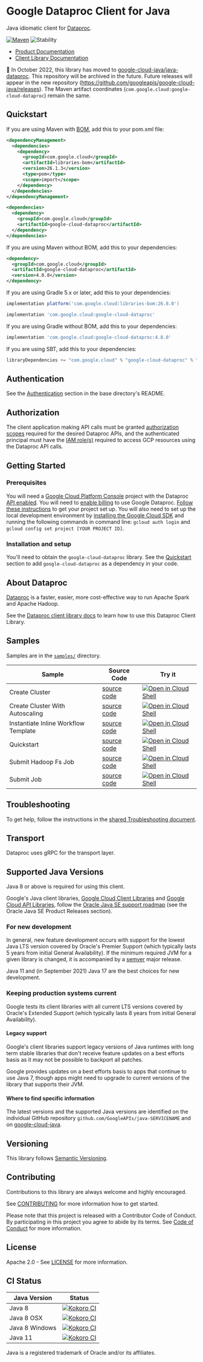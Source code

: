 # Google Dataproc Client for Java

Java idiomatic client for [Dataproc][product-docs].

[![Maven][maven-version-image]][maven-version-link]
![Stability][stability-image]

- [Product Documentation][product-docs]
- [Client Library Documentation][javadocs]


:bus: In October 2022, this library has moved to
[google-cloud-java/java-dataproc](
https://github.com/googleapis/google-cloud-java/tree/main/java-dataproc).
This repository will be archived in the future.
Future releases will appear in the new repository (https://github.com/googleapis/google-cloud-java/releases).
The Maven artifact coordinates (`com.google.cloud:google-cloud-dataproc`) remain the same.

## Quickstart

If you are using Maven with [BOM][libraries-bom], add this to your pom.xml file:

```xml
<dependencyManagement>
  <dependencies>
    <dependency>
      <groupId>com.google.cloud</groupId>
      <artifactId>libraries-bom</artifactId>
      <version>26.1.3</version>
      <type>pom</type>
      <scope>import</scope>
    </dependency>
  </dependencies>
</dependencyManagement>

<dependencies>
  <dependency>
    <groupId>com.google.cloud</groupId>
    <artifactId>google-cloud-dataproc</artifactId>
  </dependency>
</dependencies>

```

If you are using Maven without BOM, add this to your dependencies:


```xml
<dependency>
  <groupId>com.google.cloud</groupId>
  <artifactId>google-cloud-dataproc</artifactId>
  <version>4.0.8</version>
</dependency>

```

If you are using Gradle 5.x or later, add this to your dependencies:

```Groovy
implementation platform('com.google.cloud:libraries-bom:26.8.0')

implementation 'com.google.cloud:google-cloud-dataproc'
```
If you are using Gradle without BOM, add this to your dependencies:

```Groovy
implementation 'com.google.cloud:google-cloud-dataproc:4.8.0'
```

If you are using SBT, add this to your dependencies:

```Scala
libraryDependencies += "com.google.cloud" % "google-cloud-dataproc" % "4.8.0"
```

## Authentication

See the [Authentication][authentication] section in the base directory's README.

## Authorization

The client application making API calls must be granted [authorization scopes][auth-scopes] required for the desired Dataproc APIs, and the authenticated principal must have the [IAM role(s)][predefined-iam-roles] required to access GCP resources using the Dataproc API calls.

## Getting Started

### Prerequisites

You will need a [Google Cloud Platform Console][developer-console] project with the Dataproc [API enabled][enable-api].
You will need to [enable billing][enable-billing] to use Google Dataproc.
[Follow these instructions][create-project] to get your project set up. You will also need to set up the local development environment by
[installing the Google Cloud SDK][cloud-sdk] and running the following commands in command line:
`gcloud auth login` and `gcloud config set project [YOUR PROJECT ID]`.

### Installation and setup

You'll need to obtain the `google-cloud-dataproc` library.  See the [Quickstart](#quickstart) section
to add `google-cloud-dataproc` as a dependency in your code.

## About Dataproc


[Dataproc][product-docs] is a faster, easier, more cost-effective way to run Apache Spark and Apache Hadoop.

See the [Dataproc client library docs][javadocs] to learn how to
use this Dataproc Client Library.





## Samples

Samples are in the [`samples/`](https://github.com/googleapis/java-dataproc/tree/main/samples) directory.

| Sample                      | Source Code                       | Try it |
| --------------------------- | --------------------------------- | ------ |
| Create Cluster | [source code](https://github.com/googleapis/java-dataproc/blob/main/samples/snippets/src/main/java/CreateCluster.java) | [![Open in Cloud Shell][shell_img]](https://console.cloud.google.com/cloudshell/open?git_repo=https://github.com/googleapis/java-dataproc&page=editor&open_in_editor=samples/snippets/src/main/java/CreateCluster.java) |
| Create Cluster With Autoscaling | [source code](https://github.com/googleapis/java-dataproc/blob/main/samples/snippets/src/main/java/CreateClusterWithAutoscaling.java) | [![Open in Cloud Shell][shell_img]](https://console.cloud.google.com/cloudshell/open?git_repo=https://github.com/googleapis/java-dataproc&page=editor&open_in_editor=samples/snippets/src/main/java/CreateClusterWithAutoscaling.java) |
| Instantiate Inline Workflow Template | [source code](https://github.com/googleapis/java-dataproc/blob/main/samples/snippets/src/main/java/InstantiateInlineWorkflowTemplate.java) | [![Open in Cloud Shell][shell_img]](https://console.cloud.google.com/cloudshell/open?git_repo=https://github.com/googleapis/java-dataproc&page=editor&open_in_editor=samples/snippets/src/main/java/InstantiateInlineWorkflowTemplate.java) |
| Quickstart | [source code](https://github.com/googleapis/java-dataproc/blob/main/samples/snippets/src/main/java/Quickstart.java) | [![Open in Cloud Shell][shell_img]](https://console.cloud.google.com/cloudshell/open?git_repo=https://github.com/googleapis/java-dataproc&page=editor&open_in_editor=samples/snippets/src/main/java/Quickstart.java) |
| Submit Hadoop Fs Job | [source code](https://github.com/googleapis/java-dataproc/blob/main/samples/snippets/src/main/java/SubmitHadoopFsJob.java) | [![Open in Cloud Shell][shell_img]](https://console.cloud.google.com/cloudshell/open?git_repo=https://github.com/googleapis/java-dataproc&page=editor&open_in_editor=samples/snippets/src/main/java/SubmitHadoopFsJob.java) |
| Submit Job | [source code](https://github.com/googleapis/java-dataproc/blob/main/samples/snippets/src/main/java/SubmitJob.java) | [![Open in Cloud Shell][shell_img]](https://console.cloud.google.com/cloudshell/open?git_repo=https://github.com/googleapis/java-dataproc&page=editor&open_in_editor=samples/snippets/src/main/java/SubmitJob.java) |



## Troubleshooting

To get help, follow the instructions in the [shared Troubleshooting document][troubleshooting].

## Transport

Dataproc uses gRPC for the transport layer.

## Supported Java Versions

Java 8 or above is required for using this client.

Google's Java client libraries,
[Google Cloud Client Libraries][cloudlibs]
and
[Google Cloud API Libraries][apilibs],
follow the
[Oracle Java SE support roadmap][oracle]
(see the Oracle Java SE Product Releases section).

### For new development

In general, new feature development occurs with support for the lowest Java
LTS version covered by  Oracle's Premier Support (which typically lasts 5 years
from initial General Availability). If the minimum required JVM for a given
library is changed, it is accompanied by a [semver][semver] major release.

Java 11 and (in September 2021) Java 17 are the best choices for new
development.

### Keeping production systems current

Google tests its client libraries with all current LTS versions covered by
Oracle's Extended Support (which typically lasts 8 years from initial
General Availability).

#### Legacy support

Google's client libraries support legacy versions of Java runtimes with long
term stable libraries that don't receive feature updates on a best efforts basis
as it may not be possible to backport all patches.

Google provides updates on a best efforts basis to apps that continue to use
Java 7, though apps might need to upgrade to current versions of the library
that supports their JVM.

#### Where to find specific information

The latest versions and the supported Java versions are identified on
the individual GitHub repository `github.com/GoogleAPIs/java-SERVICENAME`
and on [google-cloud-java][g-c-j].

## Versioning


This library follows [Semantic Versioning](http://semver.org/).



## Contributing


Contributions to this library are always welcome and highly encouraged.

See [CONTRIBUTING][contributing] for more information how to get started.

Please note that this project is released with a Contributor Code of Conduct. By participating in
this project you agree to abide by its terms. See [Code of Conduct][code-of-conduct] for more
information.


## License

Apache 2.0 - See [LICENSE][license] for more information.

## CI Status

Java Version | Status
------------ | ------
Java 8 | [![Kokoro CI][kokoro-badge-image-2]][kokoro-badge-link-2]
Java 8 OSX | [![Kokoro CI][kokoro-badge-image-3]][kokoro-badge-link-3]
Java 8 Windows | [![Kokoro CI][kokoro-badge-image-4]][kokoro-badge-link-4]
Java 11 | [![Kokoro CI][kokoro-badge-image-5]][kokoro-badge-link-5]

Java is a registered trademark of Oracle and/or its affiliates.

[product-docs]: https://cloud.google.com/dataproc
[javadocs]: https://cloud.google.com/java/docs/reference/google-cloud-dataproc/latest/history
[kokoro-badge-image-1]: http://storage.googleapis.com/cloud-devrel-public/java/badges/java-dataproc/java7.svg
[kokoro-badge-link-1]: http://storage.googleapis.com/cloud-devrel-public/java/badges/java-dataproc/java7.html
[kokoro-badge-image-2]: http://storage.googleapis.com/cloud-devrel-public/java/badges/java-dataproc/java8.svg
[kokoro-badge-link-2]: http://storage.googleapis.com/cloud-devrel-public/java/badges/java-dataproc/java8.html
[kokoro-badge-image-3]: http://storage.googleapis.com/cloud-devrel-public/java/badges/java-dataproc/java8-osx.svg
[kokoro-badge-link-3]: http://storage.googleapis.com/cloud-devrel-public/java/badges/java-dataproc/java8-osx.html
[kokoro-badge-image-4]: http://storage.googleapis.com/cloud-devrel-public/java/badges/java-dataproc/java8-win.svg
[kokoro-badge-link-4]: http://storage.googleapis.com/cloud-devrel-public/java/badges/java-dataproc/java8-win.html
[kokoro-badge-image-5]: http://storage.googleapis.com/cloud-devrel-public/java/badges/java-dataproc/java11.svg
[kokoro-badge-link-5]: http://storage.googleapis.com/cloud-devrel-public/java/badges/java-dataproc/java11.html
[stability-image]: https://img.shields.io/badge/stability-stable-green
[maven-version-image]: https://img.shields.io/maven-central/v/com.google.cloud/google-cloud-dataproc.svg
[maven-version-link]: https://search.maven.org/search?q=g:com.google.cloud%20AND%20a:google-cloud-dataproc&core=gav
[authentication]: https://github.com/googleapis/google-cloud-java#authentication
[auth-scopes]: https://developers.google.com/identity/protocols/oauth2/scopes
[predefined-iam-roles]: https://cloud.google.com/iam/docs/understanding-roles#predefined_roles
[iam-policy]: https://cloud.google.com/iam/docs/overview#cloud-iam-policy
[developer-console]: https://console.developers.google.com/
[create-project]: https://cloud.google.com/resource-manager/docs/creating-managing-projects
[cloud-sdk]: https://cloud.google.com/sdk/
[troubleshooting]: https://github.com/googleapis/google-cloud-common/blob/main/troubleshooting/readme.md#troubleshooting
[contributing]: https://github.com/googleapis/java-dataproc/blob/main/CONTRIBUTING.md
[code-of-conduct]: https://github.com/googleapis/java-dataproc/blob/main/CODE_OF_CONDUCT.md#contributor-code-of-conduct
[license]: https://github.com/googleapis/java-dataproc/blob/main/LICENSE
[enable-billing]: https://cloud.google.com/apis/docs/getting-started#enabling_billing
[enable-api]: https://console.cloud.google.com/flows/enableapi?apiid=dataproc.googleapis.com
[libraries-bom]: https://github.com/GoogleCloudPlatform/cloud-opensource-java/wiki/The-Google-Cloud-Platform-Libraries-BOM
[shell_img]: https://gstatic.com/cloudssh/images/open-btn.png

[semver]: https://semver.org/
[cloudlibs]: https://cloud.google.com/apis/docs/client-libraries-explained
[apilibs]: https://cloud.google.com/apis/docs/client-libraries-explained#google_api_client_libraries
[oracle]: https://www.oracle.com/java/technologies/java-se-support-roadmap.html
[g-c-j]: http://github.com/googleapis/google-cloud-java
